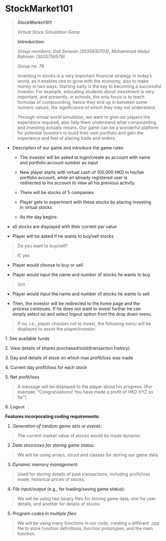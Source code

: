 # StockMarket101
> ***StockMarket101***
>
> *Virtual Stock Simulation Game*
>
> ***Introduction:***
> 
> *Group members: Goli Smaran (3035830703), Mohammad Abdur Rahman (3035756579)*
> 
> *Group no: 78*
>
> Investing in stocks is a very important financial strategy in today’s
> world, as it enables one to grow with the economy, also to make money
> in two ways. Starting early is the key to becoming a successful
> investor. For example, educating students about investment is very
> important, and presently, in schools, the only focus is to teach
> formulas of compounding, hence they end up in between some numeric
> values, the significance of which they may not understand.
>
> Through virtual world simulation, we want to give our players the
> experience required, also help them understand what compounding and
> investing actually means. Our game can be a wonderful platform for
> potential investors to build their own portfolio and gain the
> experience and feel of placing trade and orders.

-   Description of our game and introduce the game rules

    -   The investor will be asked to login/create an account with name<br>
        and portfolio account number as input

    -   New player starts with virtual cash of 100,000 HKD in his/her<br>
        portfolio account, while an already registered user is<br>
        redirected to his account to view all his previous activity<br>

    -   There will be stocks of 5 companies

    -   Player gets to experiment with these stocks by placing investing<br>
        in virtual stocks

    -   As the day begins:

<!-- -->

-   all stocks are displayed with their current par value

-   Player will be asked if he wants to buy/sell stocks

> Do you want to buy/sell?
>
> If, yes

-   Player would choose to buy or sell

<!-- -->

-   Player would input the name and number of stocks he wants to buy

> (or)

-   Player would input the name and number of stocks he wants to sell

<!-- -->

-   Then, the investor will be redirected to the home page and the<br>
    process continues. If he does not want to invest further he can<br>
    simply select no and select logout option from the drop down menu.<br>

> If no, i.e., player chooses not to invest, the following menu will be<br>
  displayed to assist the player/investor:
>

1\. See available funds

2\. View details of shares purchased/sold(transaction history)

3\. Day and details of stock on which max profit/loss was made

4\. Current day profit/loss for each stock

5\. Net profit/loss

> A message will be displayed to the player about his progress.
> (For example: “Congratulations! You have made a profit of HKD XYZ so far”)

6\. Logout
>

**Features incorporating coding requirements:**

1.  *Generation of random game sets or events:*

> The current market value of stocks would be made dynamic.

2.  *Data structures for storing game status:*

> We will be using arrays, struct and classes for storing our game data.

3.  *Dynamic memory management:*

> Used for storing details of past transactions, including profit/loss
> made, historical prices of stocks.

4.  *File input/output* (e.g., for loading/saving game status):

> We will be using two binary files for storing game data, one for user
> details, and another for details of stocks

5.  *Program codes in multiple files*:

> We will be using many functions in our code, creating a different .cpp
> file to store function definitions, function prototypes, and the main
> function.
